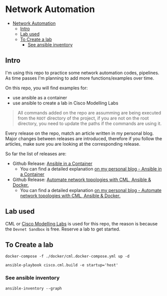 # Network Automation

- [Network Automation](#network-automation)
  - [Intro](#intro)
  - [Lab used](#lab-used)
  - [To Create a lab](#to-create-a-lab)
    - [See ansible inventory](#see-ansible-inventory)

## Intro

I'm using this repo to practice some network automation codes, pipelines. As time passes I'm planning to add more functions/examples over time.

On this repo, you will find examples for:

- use ansible as a container
- use ansible to create a lab in Cisco Modelling Labs

> All commands added on the repo are assumming are being executed from the `ROOT` directory of the project, if you are not on the root directory, you need to update the paths if the commands are using it.

Every release on the repo, match an article written in my personal blog. Major changes between releases are introduced, therefore if you follow the articles, make sure you are looking at the corresponding release.

So far the list of releases are:

- Github Release: [Ansible in a Container](https://github.com/jillesca/network-automation/tree/v0.1.0)
  - You can find a detailed explanation [on my personal blog - Ansible in a Container](https://netcode.rocks/blog/ansible-container)
- Github Release: [Automate network topologies with CML, Ansible & Docker.](#)
  - You can find a detailed explanation [on my personal blog - Automate network topologies with CML, Ansible & Docker.](https://netcode.rocks/blog/automate_topologies_with_ansible_cml_docker)

## Lab used

CML or [Cisco Modelling Labs](https://developer.cisco.com/docs/sandbox/#!networking/networking-overview) is used for this repo, the reason is because the `Devnet Sandbox` is free. Reserve a lab to get started.

## To Create a lab

```
docker-compose -f ./docker/cml.docker-compose.yml up -d

ansible-playbook cisco.cml.build -e startup='host'
```

### See ansible inventory

```
ansible-inventory --graph
```
